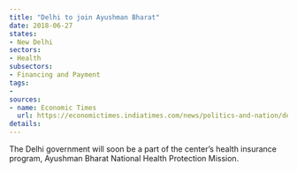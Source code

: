 ```yaml
---
title: "Delhi to join Ayushman Bharat"
date: 2018-06-27
states:
- New Delhi
sectors:
- Health
subsectors:
- Financing and Payment
tags:
- 
sources:
- name: Economic Times
  url: https://economictimes.indiatimes.com/news/politics-and-nation/delhi-agrees-to-ayushman-bharat-to-sign-mou-soon/articleshow/64706475.cms
details:
---
```


The Delhi government will soon be a part of the center’s health insurance program, Ayushman Bharat National Health Protection Mission.
